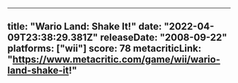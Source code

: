 
---
title: "Wario Land: Shake It!"
date: "2022-04-09T23:38:29.381Z"
releaseDate: "2008-09-22"
platforms: ["wii"]
score: 78
metacriticLink: "https://www.metacritic.com/game/wii/wario-land-shake-it!"
---
